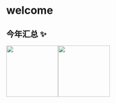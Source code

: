 # welcome

<div align=center>

<!--
**huihuihuihuicyh/huihuihuihuicyh** is a ✨ _special_ ✨ repository because its `README.md` (this file) appears on your GitHub profile.

Here are some ideas to get you started:

- 🔭 I’m currently working on ...
- 🌱 I’m currently learning ...
- 👯 I’m looking to collaborate on ...
- 🤔 I’m looking for help with ...
- 💬 Ask me about ...
- 📫 How to reach me: ...
- 😄 Pronouns: ...
- ⚡ Fun fact: ...
-->
  </div>
  
  ## 今年汇总 ✨

<img align="" height="137px" src="https://github-readme-stats.vercel.app/api?username=huihuihuihuicyh&hide_title=true&hide_border=true&show_icons=true&include_all_commits=true&line_height=21&bg_color=0,EC6C6C,FFD479,FFFC79,73FA79&theme=graywhite" /><img align="" height="137px" src="https://github-readme-stats.vercel.app/api/top-langs/?username=huihuihuihuicyh&hide_title=true&hide_border=true&layout=compact&bg_color=0,73FA79,73FDFF,D783FF&theme=graywhite&locale=cn" />
